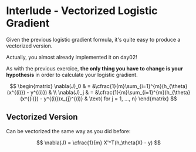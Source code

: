 # Interlude -  Vectorized Logistic Gradient 

Given the previous logistic gradient formula, it's quite easy to produce a vectorized version.  

Actually, you almost already implemented it on day02!  

As with the previous exercice, **the only thing you have to change is your hypothesis** in order to calculate your logistic gradient.  

$$
\begin{matrix}
\nabla(J)_0 &  = &\cfrac{1}{m}\sum_{i=1}^{m}(h_{\theta}(x^{(i)}) - y^{(i)}) & \\
\nabla(J)_j & = &\cfrac{1}{m}\sum_{i=1}^{m}(h_{\theta}(x^{(i)}) - y^{(i)})x_{j}^{(i)} & \text{ for j = 1, ..., n}    
\end{matrix}
$$

## Vectorized Version

Can be vectorized the same way as you did before:

$$
\nabla(J) = \cfrac{1}{m} X'^T(h_\theta(X) - y)
$$  
